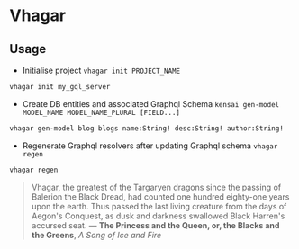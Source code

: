 # Vhagar

## Usage

- Initialise project `vhagar init PROJECT_NAME`

```sh
vhagar init my_gql_server
```

- Create DB entities and associated Graphql Schema `kensai gen-model MODEL_NAME MODEL_NAME_PLURAL [FIELD...]`

```sh
vhagar gen-model blog blogs name:String! desc:String! author:String!
```

- Regenerate Graphql resolvers after updating Graphql schema `vhagar regen`

```sh
vhagar regen
```


> Vhagar, the greatest of the Targaryen dragons since the passing of Balerion the Black Dread, had counted one hundred eighty-one years upon the earth. Thus passed the last living creature from the days of Aegon's Conquest, as dusk and darkness swallowed Black Harren's accursed seat. — **The Princess and the Queen, or, the Blacks and the Greens**, *A Song of Ice and Fire*
